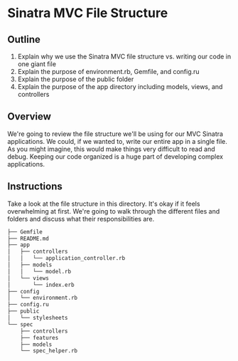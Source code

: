 # Sinatra MVC File Structure


## Outline

1. Explain why we use the Sinatra MVC file structure vs. writing our code in one giant file
2. Explain the purpose of environment.rb, Gemfile, and config.ru 
3. Explain the purpose of the public folder
4. Explain the purpose of the app directory including models, views, and controllers

## Overview

We're going to review the file structure we'll be using for our MVC Sinatra applications. We could, if we wanted to, write our entire app in a single file. As you might imagine, this would make things very difficult to read and debug. Keeping our code 
organized is a huge part of developing complex applications. 

## Instructions

Take a look at the file structure in this directory. It's okay if it feels overwhelming at first. We're going to walk through the different files and folders and discuss what their responsibilities are. 

```bash
├── Gemfile
├── README.md
├── app
│   ├── controllers
│   │   └── application_controller.rb
│   ├── models
│   │   └── model.rb
│   └── views
│       └── index.erb
├── config
│   └── environment.rb
├── config.ru
├── public
│   └── stylesheets
└── spec
    ├── controllers
    ├── features
    ├── models
    └── spec_helper.rb
```

